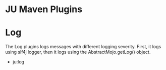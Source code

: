 JU Maven Plugins
================

Log
=====

The Log plugins logs messages with different logging severity. First, it logs using slf4j logger, 
then it logs using the AbstractMojo.getLog() object.

* ju:log